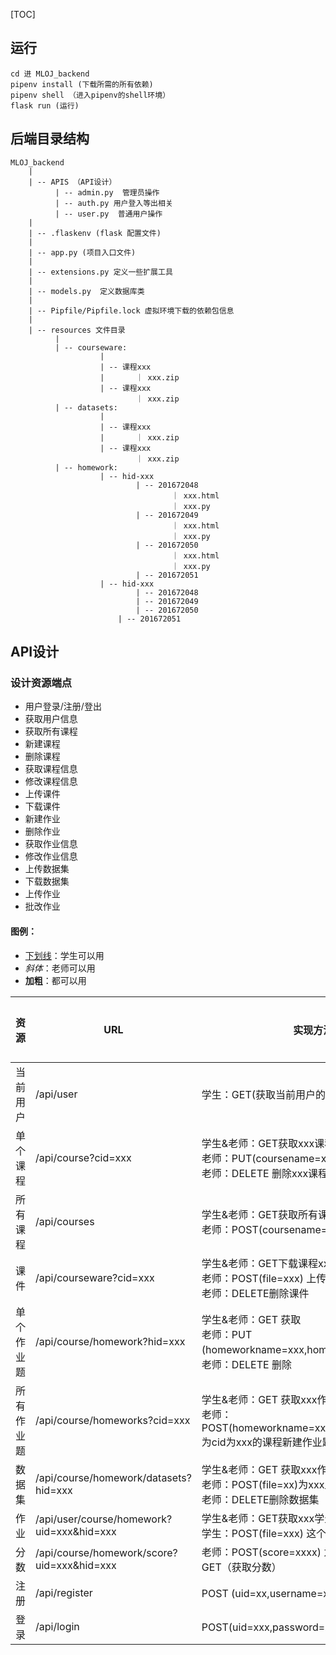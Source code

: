 [TOC]


## 运行

```
cd 进 MLOJ_backend
pipenv install (下载所需的所有依赖)
pipenv shell （进入pipenv的shell环境）
flask run (运行)
```


## 后端目录结构

```
MLOJ_backend
	|
	| -- APIS （API设计）
		  | -- admin.py  管理员操作
		  | -- auth.py 用户登入等出相关
		  | -- user.py  普通用户操作
	|
	| -- .flaskenv (flask 配置文件)
	| 
	| -- app.py (项目入口文件)
	|
	| -- extensions.py 定义一些扩展工具 
	|
	| -- models.py  定义数据库类
	|
	| -- Pipfile/Pipfile.lock 虚拟环境下载的依赖包信息 
	|
	| -- resources 文件目录
		  |
		  | -- courseware:
		  			|
		  			| -- 课程xxx
		  			|		｜ xxx.zip
		  			| -- 课程xxx
		  					｜ xxx.zip
		  | -- datasets:
		  			|
		  			| -- 课程xxx
		  			|		｜ xxx.zip
		  			| -- 课程xxx
		  					｜ xxx.zip
		  | -- homework:
		  			| -- hid-xxx
		  					| -- 201672048
		  							｜ xxx.html
		  							｜ xxx.py
		  					| -- 201672049
		  							｜ xxx.html
		  							｜ xxx.py
		  					| -- 201672050
		  							｜ xxx.html
		  							｜ xxx.py
		  					| -- 201672051
		  			| -- hid-xxx
		  					| -- 201672048
		  					| -- 201672049
		  					| -- 201672050
	  					| -- 201672051
```

## API设计

### 设计资源端点

* 用户登录/注册/登出
* 获取用户信息
* 获取所有课程
* 新建课程
* 删除课程
* 获取课程信息
* 修改课程信息
* 上传课件
* 下载课件
* 新建作业
* 删除作业
* 获取作业信息
* 修改作业信息
* 上传数据集
* 下载数据集
* 上传作业
* 批改作业

#### 图例：

* <u>下划线</u>：学生可以用
* *斜体*：老师可以用
* **加粗**：都可以用

| 资源       | URL                                        | 实现方法/对应功能                                            | 实现等级 |
| ---------- | ------------------------------------------ | ------------------------------------------------------------ | -------- |
| 当前用户   | /api/user                                  | 学生：GET(获取当前用户的信息)                                | P3       |
| 单个课程   | /api/course?cid=xxx                        | 学生&老师：GET获取xxx课程的信息，<br>老师：PUT(coursename=xxx,desc=xxx)修改xxx课程，<br>老师：DELETE  删除xxx课程 | P0       |
| 所有课程   | /api/courses                               | 学生&老师：GET获取所有课程<br/>老师：POST(coursename=xxx,desc=xxxx)新建一个课程 | P0       |
| 课件       | /api/courseware?cid=xxx                    | 学生&老师：GET下载课程xxx对应的课件<br/>老师：POST(file=xxx) 上传 <br>老师：DELETE删除课件 | P1       |
| 单个作业题 | /api/course/homework?hid=xxx               | 学生&老师：GET 获取<br/>老师：PUT (homeworkname=xxx,homeworkdesc=xxx,type=1)修改<br/>老师：DELETE 删除 | P1       |
| 所有作业题 | /api/course/homeworks?cid=xxx              | 学生&老师：GET 获取xxx作业题的信息<br/>老师：POST(homeworkname=xxx,homeworkdesc=xxx,type=x)为cid为xxx的课程新建作业题，作业题类型为x | P1       |
| 数据集     | /api/course/homework/datasets?hid=xxx      | 学生&老师：GET 获取xxx作业题对应的数据集<br/>老师：POST(file=xx)为xxx上传数据集<br/>老师：DELETE删除数据集 | P2       |
| 作业       | /api/user/course/homework?uid=xxx&hid=xxx  | 学生&老师：GET获取xxx学生的xxx作业信息<br/>学生：POST(file=xxx) 这个学生提交这次作业的答案 | P2       |
| 分数       | /api/course/homework/score?uid=xxx&hid=xxx | 老师：POST(score=xxxx) 为这个人的这个作业打分<br>GET（获取分数） | P2       |
| 注册       | /api/register                              | POST (uid=xx,username=xx) 注册                               | P0       |
| 登录       | /api/login                                 | POST(uid=xxx,password=xx)登录                                | P0       |

